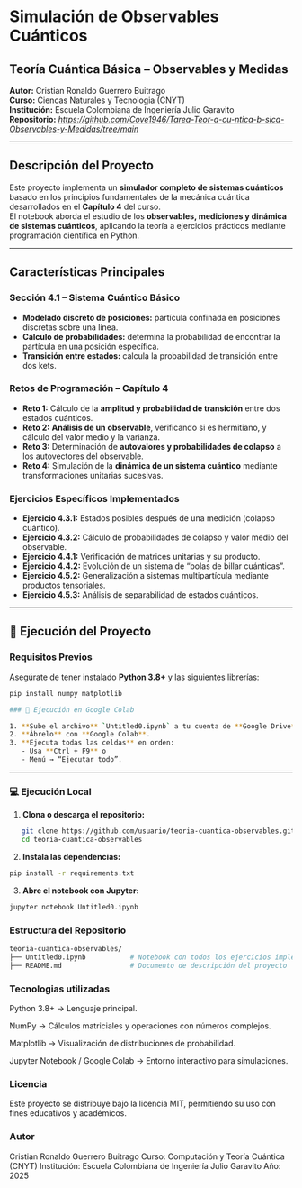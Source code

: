 # Simulación de Observables Cuánticos  

## Teoría Cuántica Básica – Observables y Medidas  

**Autor:** Cristian Ronaldo Guerrero Buitrago  
**Curso:** Ciencas Naturales y Tecnologia (CNYT)  
**Institución:** Escuela Colombiana de Ingeniería Julio Garavito  
**Repositorio:** *https://github.com/Cove1946/Tarea-Teor-a-cu-ntica-b-sica-Observables-y-Medidas/tree/main*  

---

## Descripción del Proyecto  

Este proyecto implementa un **simulador completo de sistemas cuánticos** basado en los principios fundamentales de la mecánica cuántica desarrollados en el **Capítulo 4** del curso.  
El notebook aborda el estudio de los **observables, mediciones y dinámica de sistemas cuánticos**, aplicando la teoría a ejercicios prácticos mediante programación científica en Python.  

---

## Características Principales  

### Sección 4.1 – Sistema Cuántico Básico  
- **Modelado discreto de posiciones:** partícula confinada en posiciones discretas sobre una línea.  
- **Cálculo de probabilidades:** determina la probabilidad de encontrar la partícula en una posición específica.  
- **Transición entre estados:** calcula la probabilidad de transición entre dos kets.  

### Retos de Programación – Capítulo 4  
- **Reto 1:** Cálculo de la **amplitud y probabilidad de transición** entre dos estados cuánticos.  
- **Reto 2:** **Análisis de un observable**, verificando si es hermitiano, y cálculo del valor medio y la varianza.  
- **Reto 3:** Determinación de **autovalores y probabilidades de colapso** a los autovectores del observable.  
- **Reto 4:** Simulación de la **dinámica de un sistema cuántico** mediante transformaciones unitarias sucesivas.  

### Ejercicios Específicos Implementados  
- **Ejercicio 4.3.1:** Estados posibles después de una medición (colapso cuántico).  
- **Ejercicio 4.3.2:** Cálculo de probabilidades de colapso y valor medio del observable.  
- **Ejercicio 4.4.1:** Verificación de matrices unitarias y su producto.  
- **Ejercicio 4.4.2:** Evolución de un sistema de “bolas de billar cuánticas”.  
- **Ejercicio 4.5.2:** Generalización a sistemas multipartícula mediante productos tensoriales.  
- **Ejercicio 4.5.3:** Análisis de separabilidad de estados cuánticos.  

---

## 🚀 Ejecución del Proyecto  

### Requisitos Previos  

Asegúrate de tener instalado **Python 3.8+** y las siguientes librerías:  

```bash
pip install numpy matplotlib

### 🚀 Ejecución en Google Colab  

1. **Sube el archivo** `Untitled0.ipynb` a tu cuenta de **Google Drive**.  
2. **Ábrelo** con **Google Colab**.  
3. **Ejecuta todas las celdas** en orden:  
   - Usa **Ctrl + F9** o  
   - Menú → “Ejecutar todo”.  
```
---

### 💻 Ejecución Local  

1. **Clona o descarga el repositorio:**  
```bash
   git clone https://github.com/usuario/teoria-cuantica-observables.git
   cd teoria-cuantica-observables
```
2. **Instala las dependencias:**
```bash
pip install -r requirements.txt
```
3. **Abre el notebook con Jupyter:**
```bash
jupyter notebook Untitled0.ipynb
```

### Estructura del Repositorio

```bash
teoria-cuantica-observables/
├── Untitled0.ipynb           # Notebook con todos los ejercicios implementados
├── README.md                 # Documento de descripción del proyecto
```

### Tecnologias utilizadas
Python 3.8+ → Lenguaje principal.

NumPy → Cálculos matriciales y operaciones con números complejos.

Matplotlib → Visualización de distribuciones de probabilidad.

Jupyter Notebook / Google Colab → Entorno interactivo para simulaciones.

### Licencia
Este proyecto se distribuye bajo la licencia MIT, permitiendo su uso con fines educativos y académicos.

### Autor
Cristian Ronaldo Guerrero Buitrago
Curso: Computación y Teoría Cuántica (CNYT)
Institución: Escuela Colombiana de Ingeniería Julio Garavito
Año: 2025

